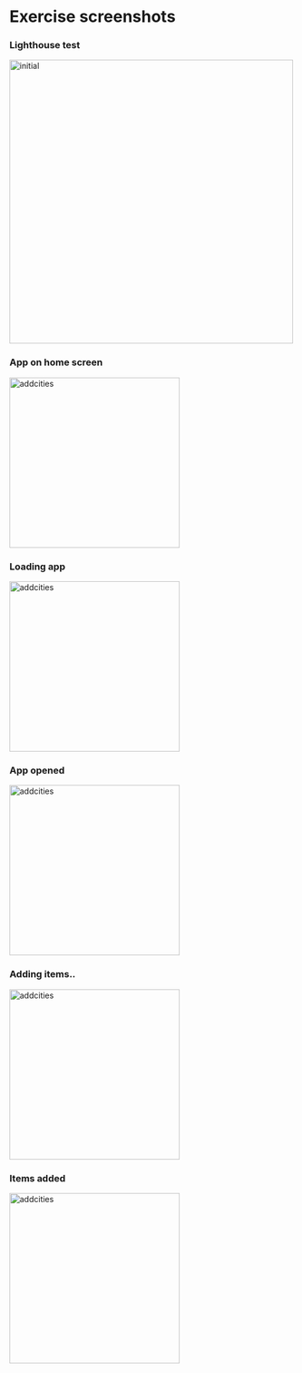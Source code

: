 # Exercise screenshots
### Lighthouse test  
  
<img src="./Exercise-images/1.png" alt="initial" width="500"/>  
  
### App on home screen  
<img src="./Exercise-images/2.png" alt="addcities" width="300"/>  
  
### Loading app  
<img src="./Exercise-images/3.png" alt="addcities" width="300"/>  
  
### App opened  
<img src="./Exercise-images/4.png" alt="addcities" width="300"/>  
  
### Adding items..  
<img src="./Exercise-images/5.png" alt="addcities" width="300"/>  

### Items added  
<img src="./Exercise-images/6.png" alt="addcities" width="300"/>  